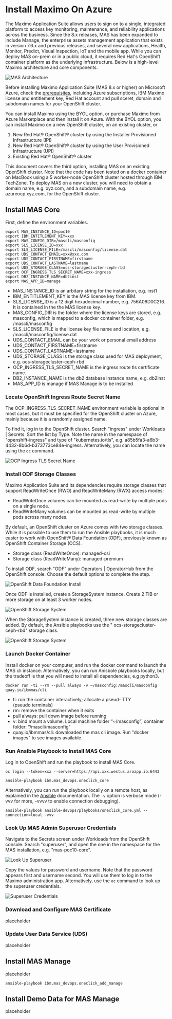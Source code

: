 # Install Maximo On Azure

The Maximo Application Suite allows users to sign on to a single, integrated platform to access key monitoring, maintenance, and
reliability applications across the business. Since the 8.x releases, MAS has been expanded to include Manage, the enterprise assets management application that exists in version 7.6.x and previous releases, and several new applications, Health, Monitor, Predict, Visual Inspection, IoT and the mobile app. While you can deploy MAS on-prem or in a public cloud, it requires Red Hat's OpenShift container platform as the underlying infrastructure. Below is a high-level Maximo architecture and core components.

![MAS Architecture](media/mas-architecture.png)

Before installing Maximo Application Suite (MAS 8.x or higher) on Microsoft Azure, check the [prerequisites](https://www.ibm.com/docs/en/mas-cd/continuous-delivery?topic=azure-overview), incluidng Azure subscriptions, IBM Maximo license and entitlement key, Red Hat account and pull sceret, domain and subdomain names for your OpenShift cluster.

You can install Maximo using the BYOL option, or purchase Maximo from Azure Marketplace and then install it on Azure. With the BYOL option, you can install Maximo on a new OpenShift cluster, on an existing cluster, or 
1. New Red Hat® OpenShift® cluster by using the Installer Provisioned Infrastructure (IPI)
2. New Red Hat® OpenShift® cluster by using the User Provisioned Infrastructure (UPI)
3. Existing Red Hat® OpenShift® cluster

This document covers the third option, installing MAS on an existing OpenShift cluster. Note that the code has been tested on a docker container on MacBook using a 5 worker-node OpenShift cluster hosted through IBM TechZone. To deploy MAS on a new cluster, you will need to obtain a domain name, e.g. xyz.com, and a subdomain name, e.g. azureocp.xyz.com, for the OpenShift cluster.

## Install MAS Core

First, define the environment variables. 

```
export MAS_INSTANCE_ID=poc10
export IBM_ENTITLEMENT_KEY=xxx
export MAS_CONFIG_DIR=/mascli/masconfig
export SLS_LICENSE_ID=xxx
export SLS_LICENSE_FILE=/mascli/masconfig/license.dat
export UDS_CONTACT_EMAIL=xxx@xxx.com
export UDS_CONTACT_FIRSTNAME=firstname
export UDS_CONTACT_LASTNAME=lastname
export UDS_STORAGE_CLASS=ocs-storagecluster-ceph-rbd
export OCP_INGRESS_TLS_SECRET_NAME=xxx-ingress
export DB2_INSTANCE_NAME=db2inst
export MAS_APP_ID=manage 
```

- MAS_INSTANCE_ID is an arbitary string for the installation, e.g. inst1 
- IBM_ENTITLEMENT_KEY is the MAS license key from IBM.
- SLS_LICENSE_ID is a 12 digit hexadecimal number, e.g. 756A06D0C216. It is contained in the the MAS license key.
- MAS_CONFIG_DIR is the folder where the license keys are stored, e.g. masconfig, which is mapped to a docker container folder, e.g. /mascli/masconfig
- SLS_LICENSE_FILE is the license key file name and location, e.g. /mascli/masconfig/license.dat
- UDS_CONTACT_EMAIL can be your work or personal email address
- UDS_CONTACT_FIRSTNAME=firstname
- UDS_CONTACT_LASTNAME=lastname
- UDS_STORAGE_CLASS is the storage class used for MAS deployment, e.g. ocs-storagecluster-ceph-rbd
- OCP_INGRESS_TLS_SECRET_NAME is the ingress route tls certificate name. 
- DB2_INSTANCE_NAME is the db2 database instance name, e.g. db2inst
- MAS_APP_ID is manage if MAS Manage is to be installed

### Locate OpenShift Ingress Route Secret Name

The OCP_INGRESS_TLS_SECRET_NAME environment variable is optional in most cases, but it must be specified for the OpenShift cluster on Azure, mainly because it is a randomly assigned name. 

To find it, log in to the OpenShift cluster. Search "ingress" under Workloads | Secrets. Sort the list by Type. Note the name in the namespace of "openshift-ingress" and type of "kubernetes.io/tls", e.g. a85b5fa3-a6b3-4432-8b6d-b373773ce84e-ingress. Alternatively, you can locate the name using the `oc` command.

![OCP Ingress TLS Secret Name](media/ocp-ingress-tls-secret-name.png)

### Install ODF Storage Classes

Maximo Application Suite and its dependencies require storage classes that support ReadWriteOnce (RWO) and ReadWriteMany (RWX) access modes:
  - ReadWriteOnce volumes can be mounted as read-write by multiple pods on a single node.
  - ReadWriteMany volumes can be mounted as read-write by multiple pods across many nodes.

By default, an OpenShift cluster on Azure comes with two storage classes. While it is possible to use them to run the Ansible playbooks, it is much easier to work with OpenShift® Data Foundation (ODF), previously known as OpenShift Container Storage (OCS). 

  - Storage class (ReadWriteOnce): managed-csi
  - Storage class (ReadWriteMany): managed-premium

To install ODF, search "ODF" under Operators | OperatorHub from the OpenShift console. Choose the default options to complete the step. 

![OpenShift Data Foundation Install](media/ocp-odf-install.png)

Once ODF is installed, create a StorageSystem instance. Create 2 TiB or more storage on at least 3 worker nodes.

![OpenShift Storage System](media/odf-storage-system.png)

When the StorageSystem instance is created, three new storage classes are added. By default, the Ansible playbooks use the "
ocs-storagecluster-ceph-rbd" storage class.

![OpenShift Storage System](media/ocp-storage-classes.png)

### Launch Docker Container

Install docker on your computer, and run the docker command to launch the MAS cli instance. Alternatively, you can run Anisbole playbooks locally, but the tradeoff is that you will need to install all dependencies, e.g python3. 

```
docker run -ti --rm --pull always -v ~/masconfig:/mascli/masconfig quay.io/ibmmas/cli
```

- ti: run the container interactively; allocate a pseud- TTY (pseudo terminals)​
- rm: remove the container when it exits​
- pull always: pull down image before running​
- v: bind mount a volume. Local machine folder “~/masconfig”; container folder: “/mascli/masconfig”​
- quay.io/ibmmas/cli: downloaded the mas cli image. Run "docker images" to see images available.

### Run Ansible Playbook to Install MAS Core

Log in to OpenShift and run the playbook to install MAS Core. 

```
oc login --token=xxx --server=https://api.xxx.westus.aroapp.io:6443

ansible-playbook ibm.mas_devops.oneclick_core

```

Alternatively, you can run the playbook locally on a remote host, as explained in the [Ansible](https://docs.ansible.com/ansible/latest/playbook_guide/playbooks_delegation.html) documentation. The `-v` option is verbose mode (-vvv for more, -vvvv to enable connection debugging).

```
ansible-playbook ansible-devops/playbooks/oneclick_core.yml --connection=local -vvv
```

### Look Up MAS Admin Superuser Credentials

Navigate to the Secrets screen under Workloads from the OpenShift console. Search "superuser", and open the one in the namespace for the MAS installation, e.g. "mas-poc10-core".

![Look Up Superuser](media/lookup-superuser.png)

Copy the values for password and username. Note that the password appears first and username second. You will use them to log in to the Maximo administration app. Alternatively, use the `oc` command to look up the superuser credentials.

![Superuser Credentials](media/superuser-credentials.png)

### Download and Configure MAS Certificate

placeholder

### Update User Data Service (UDS)

placeholder

## Install MAS Manage

placeholder

```
ansible-playbook ibm.mas_devops.oneclick_add_manage
```

## Install Demo Data for MAS Manage

placeholder
